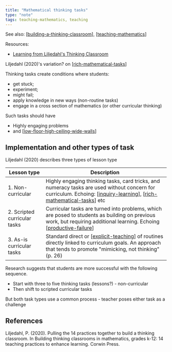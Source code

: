 ```yaml
---
title: "Mathematical thinking tasks"
type: "note"
tags: teaching-mathematics, teaching
---
```


See also: [[building-a-thinking-classroom]], [[teaching-mathematics]]

Resources:

- [Learning from Liljedahl's Thinking Classroom](https://sites.google.com/wrdsb.ca/bitesizedlearning/home/learning-from-liljedahls-thinking-classroom)

Liljedahl (2020)'s variation? on [[rich-mathematical-tasks]]

Thinking tasks create conditions where students:

- get stuck;
- experiment;
- might fail;
- apply knowledge in new ways (non-routine tasks)
- engage in a cross section of mathematics (or other curricular thinking)

Such tasks should have

- Highly engaging problems 
- and [[low-floor-high-ceiling-wide-walls]]

## Implementation and other types of task

Liljedahl (2020) describes three types of lesson type

| Lesson type | Description |
| ----------- | ----------- |
| 1. Non-curricular | Highly engaging thinking tasks, card tricks, and numeracy tasks are used without concern for curriculum. Echoing: [[inquiry-learning]], [[rich-mathematical-tasks]] etc |
| 2. Scripted curricular tasks | Curricular tasks are turned into problems, which are posed to students as building on previous work, but requiring additional learning.  Echoing [[productive-failure]] |
| 3. As-is curricular tasks | Standard direct or [[explicit-teaching]] of routines directly linked to curriculum goals. An approach that tends to promote "mimicking, not thinking" (p. 26) | 

Research suggests that students are more successful with the following sequence.

- Start with three to five thinking tasks (lessons?) - non-curricular
- Then shift to scripted curricular tasks

But both task types use a common process - teacher poses either task as a challenge

## References

Liljedahl, P. (2020). Pulling the 14 practices together to build a thinking classroom. In Building thinking classrooms in mathematics, grades k-12: 14 teaching practices to enhance learning. Corwin Press.


[//begin]: # "Autogenerated link references for markdown compatibility"
[building-a-thinking-classroom]: building-a-thinking-classroom "Building a thinking classroom"
[teaching-mathematics]: teaching-mathematics "Teaching Mathematics"
[rich-mathematical-tasks]: rich-mathematical-tasks "Rich mathematical tasks"
[low-floor-high-ceiling-wide-walls]: ../low-floor-high-ceiling-wide-walls "Low Floor, High Ceiling, Wide Walls"
[inquiry-learning]: inquiry-learning "Inquiry Learning"
[productive-failure]: productive-failure "Productive Failure"
[explicit-teaching]: explicit-teaching "Explicit teaching"
[//end]: # "Autogenerated link references"